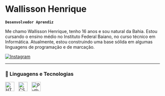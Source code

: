 # Wallisson Henrique

**`Desenvolvedor Aprendiz`**

Me chamo Wallisson Henrique, tenho 16 anos e sou natural da Bahia. Estou cursando o ensino médio no Instituto Federal Baiano, no curso técnico em Informática. Atualmente, estou construindo uma base sólida em algumas linguagens de programação e de marcação.

<p align="left">
    <a href="https://www.instagram.com/wallisson_wh/">
        <img 
            alt="Instagram" 
            title="Instagram" 
            src="https://img.shields.io/badge/Instagram-3K-%23E1306C?style=for-the-badge&logo=instagram&logoColor=white&labelColor=962fbf"
        />
    </a>
</p>
 
---

### 🤖 Linguagens e Tecnologias

<img 
    align="left" 
    alt="HTML"
    title="HTML" 
    width="30px" 
    style="padding-right: 10px;" 
    src="https://cdn.jsdelivr.net/gh/devicons/devicon@latest/icons/html5/html5-original.svg" 
/>
<img 
    align="left" 
    alt="CSS" 
    title="CSS"
    width="30px" 
    style="padding-right: 10px;" 
    src="https://cdn.jsdelivr.net/gh/devicons/devicon@latest/icons/css3/css3-original.svg"  
/>
<img 
    align="left" 
    alt="Python" 
    title="Python"
    width="30px" 
    style="padding-right: 10px;" 
    src="https://cdn.jsdelivr.net/gh/devicons/devicon@latest/icons/python/python-original.svg" 
/>

<br/>
<br/>
